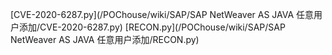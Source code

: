 [CVE-2020-6287.py](/POChouse/wiki/SAP/SAP NetWeaver AS JAVA 任意用户添加/CVE-2020-6287.py)
[RECON.py](/POChouse/wiki/SAP/SAP NetWeaver AS JAVA 任意用户添加/RECON.py)
